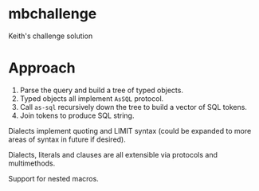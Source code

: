 # mbchallenge

Keith's challenge solution

# Approach

1. Parse the query and build a tree of typed objects.
1. Typed objects all implement `AsSQL` protocol.
1. Call `as-sql` recursively down the tree to build a vector of SQL tokens.
1. Join tokens to produce SQL string.

Dialects implement quoting and LIMIT syntax (could be expanded to more areas of syntax in future if desired).

Dialects, literals and clauses are all extensible via protocols and multimethods.

Support for nested macros.
